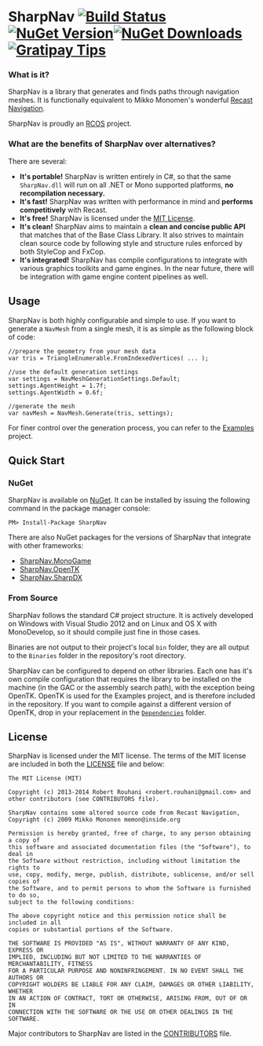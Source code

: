 SharpNav [![Build Status](https://travis-ci.org/Robmaister/SharpNav.svg?branch=master)](https://travis-ci.org/Robmaister/SharpNav)[![NuGet Version](http://img.shields.io/nuget/v/SharpNav.svg)](https://www.nuget.org/packages/SharpNav)[![NuGet Downloads](http://img.shields.io/nuget/dt/SharpNav.svg)](https://www.nuget.org/packages/SharpNav)[![Gratipay Tips](https://img.shields.io/gratipay/Robmaister.svg)](https://gratipay.com/Robmaister)
========


### What is it?

SharpNav is a library that generates and finds paths through navigation meshes. It is functionally equivalent to Mikko Monomen's wonderful [Recast Navigation](https://github.com/memononen/recastnavigation).

SharpNav is proudly an [RCOS](http://rcos.rpi.edu/) project.

### What are the benefits of SharpNav over alternatives?

There are several:
 - **It's portable!** SharpNav is written entirely in C#, so  that the same `SharpNav.dll` will run on all .NET or Mono supported platforms, **no recompilation necessary.**
 - **It's fast!** SharpNav was written with performance in mind and **performs competitively** with Recast.
 - **It's free!** SharpNav is licensed under the [MIT License](https://github.com/Robmaister/SharpNav/blob/master/LICENSE).
 - **It's clean!** SharpNav aims to maintain a **clean and concise public API** that matches that of the Base Class Library. It also strives to maintain clean source code by following style and structure rules enforced by both StyleCop and FxCop.
 - **It's integrated!** SharpNav has compile configurations to integrate with various graphics toolkits and game engines. In the near future, there will be integration with game engine content pipelines as well.

## Usage

SharpNav is both highly configurable and simple to use. If you want to generate a `NavMesh` from a single mesh, it is as simple as the following block of code:

``` CSharp
//prepare the geometry from your mesh data
var tris = TriangleEnumerable.FromIndexedVertices( ... );

//use the default generation settings
var settings = NavMeshGenerationSettings.Default;
settings.AgentHeight = 1.7f;
settings.AgentWidth = 0.6f;

//generate the mesh
var navMesh = NavMesh.Generate(tris, settings);
```

For finer control over the generation process, you can refer to the [Examples](https://github.com/Robmaister/SharpNav/tree/master/Examples) project.

## Quick Start

### NuGet

SharpNav is available on [NuGet](https://www.nuget.org/packages/SharpNav/). It can be installed by issuing the following command in the package manager console:

```
PM> Install-Package SharpNav
```

There are also NuGet packages for the versions of SharpNav that integrate with other frameworks:

 - [SharpNav.MonoGame](https://www.nuget.org/packages/SharpNav.MonoGame)
 - [SharpNav.OpenTK](https://www.nuget.org/packages/SharpNav.OpenTK)
 - [SharpNav.SharpDX](https://www.nuget.org/packages/SharpNav.SharpDX)
 
### From Source

SharpNav follows the standard C# project structure. It is actively developed on Windows with Visual Studio 2012 and on Linux and OS X with MonoDevelop, so it should compile just fine in those cases.

Binaries are not output to their project's local `bin` folder, they are all output to the `Binaries` folder in the repository's root directory.

SharpNav can be configured to depend on other libraries. Each one has it's own compile configuration that requires the library to be installed on the machine (in the GAC or the assembly search path), with the exception being OpenTK. OpenTK is used for the Examples project, and is therefore included in the repository. If you want to compile against a different version of OpenTK, drop in your replacement in the [`Dependencies`](https://github.com/Robmaister/SharpNav/tree/master/Dependencies) folder.

## License

SharpNav is licensed under the MIT license. The terms of the MIT license are included in both the [LICENSE](https://github.com/Robmaister/SharpNav/blob/master/LICENSE) file and below:

```
The MIT License (MIT)

Copyright (c) 2013-2014 Robert Rouhani <robert.rouhani@gmail.com> and other contributors (see CONTRIBUTORS file).

SharpNav contains some altered source code from Recast Navigation, Copyright (c) 2009 Mikko Mononen memon@inside.org

Permission is hereby granted, free of charge, to any person obtaining a copy of
this software and associated documentation files (the "Software"), to deal in
the Software without restriction, including without limitation the rights to
use, copy, modify, merge, publish, distribute, sublicense, and/or sell copies of
the Software, and to permit persons to whom the Software is furnished to do so,
subject to the following conditions:

The above copyright notice and this permission notice shall be included in all
copies or substantial portions of the Software.

THE SOFTWARE IS PROVIDED "AS IS", WITHOUT WARRANTY OF ANY KIND, EXPRESS OR
IMPLIED, INCLUDING BUT NOT LIMITED TO THE WARRANTIES OF MERCHANTABILITY, FITNESS
FOR A PARTICULAR PURPOSE AND NONINFRINGEMENT. IN NO EVENT SHALL THE AUTHORS OR
COPYRIGHT HOLDERS BE LIABLE FOR ANY CLAIM, DAMAGES OR OTHER LIABILITY, WHETHER
IN AN ACTION OF CONTRACT, TORT OR OTHERWISE, ARISING FROM, OUT OF OR IN
CONNECTION WITH THE SOFTWARE OR THE USE OR OTHER DEALINGS IN THE SOFTWARE.
```
Major contributors to SharpNav are listed in the [CONTRIBUTORS](https://github.com/Robmaister/SharpNav/blob/master/CONTRIBUTORS) file.
